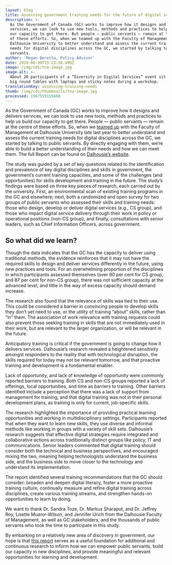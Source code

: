 ```yaml
---
layout: blog
title: Assessing government training needs for the future of digital service delivery
description: >-
  As the Government of Canada (GC) works to improve how it designs and delivers
  services, we can look to use new tools, methods and practices to help us build
  our capacity to get there. But people — public servants — remain at the centre
  of these efforts. So, when we teamed up with the Faculty of Management at
  Dalhousie University to better understand and assess the current training
  needs for digital disciplines across the GC, we started by talking to public
  servants.
author: 'Megan Beretta, Policy Advisor'
date: 2019-08-30T15:23:58.499Z
image: /img/cds/tna-image.jpg
image-alt: >-
  About 20 participants of a “Diversity in Digital Services” event sit around
  big round tables with laptops and sticky notes during a workshop.
translationKey: assessing-training-needs
thumb: /img/cds/thumbnails/tna-image.jpg
processed: 1567559155888
---
```

As the Government of Canada (GC) works to improve how it designs and delivers services, we can look to use new tools, methods and practices to help us build our capacity to get there. People — public servants — remain at the centre of these efforts. So, when we [teamed up](/2018/11/01/dear-colleagues-what-digital-training-do-you-need/) with the Faculty of Management at Dalhousie University late last year to better understand and assess the current training needs for digital disciplines across the GC, we started by talking to public servants. By directly engaging with them, we’re able to build a better understanding of their needs and how we can meet them. The full Report can be found on [Dalhousie’s website](https://bit.ly/30I14wC).

The study was guided by a set of key questions related to the identification and prevalence of key digital disciplines and skills in government, the government’s current training capacities, and some of the challenges (and opportunities) for skills development and training in the future. The study’s findings were based on three key pieces of research, each carried out by the university. First, an environmental scan of existing training programs in the GC and elsewhere; next, both a randomized and open survey for two groups of public servants who assessed their skills and training needs: those who design, develop or deliver digital services (e.g., CS group), and those who impact digital service delivery through their work in policy or operational positions (non-CS group); and finally, consultations with senior leaders, such as Chief Information Officers, across government.

## So what did we learn?

Though the data indicates that the GC has the capacity to deliver using traditional methods, the evidence reinforces that it may not have the required skills to design and deliver services differently in the future, using new practices and tools. For an overwhelming proportion of the disciplines in which participants assessed themselves (over 80 per cent for CS group, and 87 per cent for non-CS group), there was not sufficient capacity at the advanced level, and little in the way of excess capacity should demand increase.

The research also found that the relevance of skills was tied to their use. This could be considered a barrier in convincing people to develop skills they don’t yet need to use, or the utility of training “about” skills, rather than “in” them. The association of work relevance with training requests could also prevent those seeking training in skills that are not immediately used in their work, but are relevant to the larger organization, or will be relevant in the future. 

Anticipatory training is critical if the government is going to change how it delivers services. Dalhousie’s research revealed a heightened sensitivity amongst responders to the reality that with technological disruption, the skills required for today may not be relevant tomorrow, and that proactive training and development is a fundamental enabler. 

Lack of opportunity, and lack of knowledge of opportunity were commonly reported barriers to training. Both CS and non-CS groups reported a lack of offerings, local opportunities, and time as barriers to training. Other barriers identified include a perception that there was a lack of support from management for training, and that digital training was not in their personal development plans, as training is only for current, job-specific skills. 

The research highlighted the importance of providing practical learning opportunities and working in multidisciplinary settings. Participants reported that when they want to learn new skills, they use diverse and informal methods like working in groups with a variety of skill sets. Dalhousie’s research suggests that effective digital strategies require integrated and collaborative actions across traditionally distinct groups like policy, IT and communications. Senior leaders commented that digital training should consider both the technical and business perspectives, and encouraged mixing the two, meaning helping technologists understand the business side, and the business side to move closer to the technology and understand its implementation. 

The report identified several training recommendations that the GC should consider: broaden and deepen digital literacy, foster a more proactive training culture, continually measure and refine digital training across disciplines, create various training streams, and strengthen hands-on opportunities to learn by doing. 

We want to thank Dr. Sandra Toze, Dr. Markus Sharaput, and Dr. Jeffrey Roy, Lisette Muaror-Wilson, and Jennifer Urich from the Dalhousie Faculty of Management, as well as GC stakeholders, and the thousands of public servants who took the time to participate in this study. 

By embarking on a relatively new area of discovery in government, our hope is that [this report](https://bit.ly/30I14wC) serves as a useful foundation for additional and continuous research to inform how we can empower public servants, build our capacity in new disciplines, and provide meaningful and relevant opportunities for learning and development.

